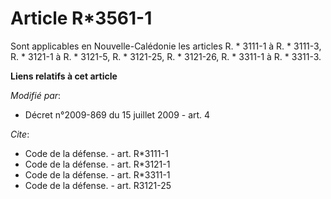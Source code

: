 # Article R*3561-1

Sont applicables en Nouvelle-Calédonie les articles R. * 3111-1 à R. * 3111-3, R. * 3121-1 à R. * 3121-5, R. * 3121-25, R. *
3121-26, R. * 3311-1 à R. * 3311-3.

**Liens relatifs à cet article**

_Modifié par_:

  - Décret n°2009-869 du 15 juillet 2009 - art. 4

_Cite_:

  - Code de la défense. - art. R*3111-1
  - Code de la défense. - art. R*3121-1
  - Code de la défense. - art. R*3311-1
  - Code de la défense. - art. R3121-25

